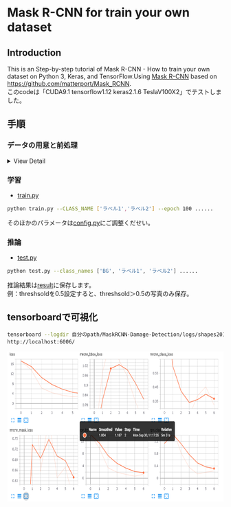 # Mask R-CNN for train your own dataset
## Introduction
This is an Step-by-step tutorial of Mask R-CNN - How to train your own dataset on Python 3, Keras, and TensorFlow.Using [Mask R-CNN](https://arxiv.org/abs/1703.06870) based on https://github.com/matterport/Mask_RCNN.  
このcodeは「CUDA9.1 tensorflow1.12 keras2.1.6 TeslaV100X2」でテストしました。   

## 手順
### データの用意と前処理
<details>
    <summary>View Detail</summary>

* 使用ツール：[Labelme](https://github.com/wkentaro/labelme)  
 ```bash
 アノテーションルール：class名_番号  
 例：cat_1,cat_2,dog_1
 ```
* train_dataの準備  
 [train_data](train_data)のようにフォルダとデータをご用意ください。  
  <img width="420" height="157" src=figure/1.PNG/>  
  1.pic(学習写真)      
  <div align=center><img width="600" height="380" src=figure/pic.PNG/></div>
  2.json(labelmeで作ったjsonファイル)  　　  
  <div align=center><img width="600" height="310" src=figure/json.PNG/></div>  

  3.labelme_json(labelmeのlabelme_json_to_datasetというscriptで作れます)  
    [labelme_json_to_datasetの使い方](https://github.com/wkentaro/labelme/issues/420)   　　
  <div align=center><img width="600" height="310" src=figure/labelme_json.PNG/></div>   
    folder中身  
  <div align=center><img width="600" height="150" src=figure/detail.PNG/></div> 

  4.cv2_mask(folder中のlabel.pngをcv2_maskにcopyしてください)  
  <div align=center><img width="600" height="310" src=figure/cv2_mask.PNG/></div>  


 </details>


### 学習
* [train.py](samples/shapes/train.py)  
 ```bash
 python train.py --CLASS_NAME ['ラベル1','ラベル2'] --epoch 100 ......
 ```  
 そのほかのパラメータは[config.py](/mrcnn/config.py)にご調整くだせい。
### 推論
* [test.py](samples/shapes/test.py)
 ```bash
 python test.py --class_names ['BG', 'ラベル1', 'ラベル2'] ......
 ```  
 推論結果は[result](/test_data/)に保存します。  
 例：threshsoldを0.5設定すると、threshsold＞0.5の写真のみ保存。
## tensorboardで可視化  
 ```bash
tensorboard --logdir 自分のpath/MaskRCNN-Damage-Detection/logs/shapes20190930T1107 --host 0.0.0.0
http://localhost:6006/
 ```
 <div align=center><img width="800" height="350" src=figure/loss.PNG/></div>
